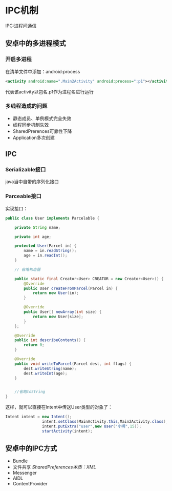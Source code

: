# IPC机制
IPC:进程间通信
## 安卓中的多进程模式
### 开启多进程
在清单文件中添加：android:process
```xml
<activity android:name=".Main2Activity" android:process=":p1"></activity>
```
代表该activity以包名.p1作为进程名进行运行
### 多线程造成的问题
- 静态成员、单例模式完全失效
- 线程同步机制失效
- SharedPrerences可靠性下降
- Application多次创建
## IPC
### Serializable接口
java当中自带的序列化接口
### Parceable接口
实现接口：
```java
public class User implements Parcelable {

    private String name;

    private int age;

    protected User(Parcel in) {
        name = in.readString();
        age = in.readInt();
    }

    // 省略构造器

    public static final Creator<User> CREATOR = new Creator<User>() {
        @Override
        public User createFromParcel(Parcel in) {
            return new User(in);
        }

        @Override
        public User[] newArray(int size) {
            return new User[size];
        }
    };

    @Override
    public int describeContents() {
        return 0;
    }

    @Override
    public void writeToParcel(Parcel dest, int flags) {
        dest.writeString(name);
        dest.writeInt(age);
    }


    //省略toString
}
```
这样，就可以直接在Intent中传送User类型的对象了：
```java
Intent intent = new Intent();
                intent.setClass(MainActivity.this,Main2Activity.class);
                intent.putExtra("user",new User("小明",15));
                startActivity(intent);
```
## 安卓中的IPC方式
- Bundle
- 文件共享
    *SharedPreferences本质：XML*
- Messenger
- AIDL
- ContentProvider